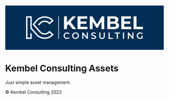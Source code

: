 ![Kembel Consulting Logo](images/logo/full_white_with_blue_background_1500x420.png)

# Kembel Consulting Assets

Just simple asset management.

© Kembel Consulting 2022